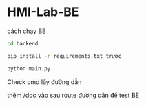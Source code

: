 # HMI-Lab-BE

cách chạy BE

```bash
cd backend

pip install -r requirements.txt trước

python main.py
```
Check cmd lấy đường dẫn

thêm /doc vào sau route đường dẫn để test BE
